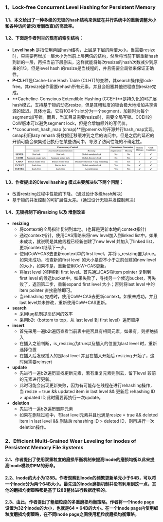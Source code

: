 ### 1、Lock-free Concurrent Level Hashing for Persistent Memory

#### 1.1、本文给出了一种多级的无锁的hash结构来保证在并行系统中的重新调整大小和各种访问请求(增删改查)的高效率。

#### 1.2、下面是作者列举的现有的索引结构：

- **Level hash** 是指使用两层hash结构，上层是下层的两倍大小。当需要resize时，只需要再增加一层大小为当前上层两倍的结构，然后将当前下层重新hash到新的一层，再把当前下层删去，这样就能将每次resize的hash次数减少到原来的1/3。但是level hash 的resize是当线程的，并且需要全局锁来保证正确性。
- **P-CLHT**是Cache-Line Hash Table (CLHT)的变种，其search操作是lock-free。其resize操作需要rehash所有元素，并且会阻塞其他进程直到resize完成。
- **Cacheline-Conscious Extendible Hashing (CCEH)**是持久化的可扩展hash模式，支持基于锁的动态resize，但是其粗粒度的锁会极大地增加共享资源的延迟。具体地说，它将1024个slot分为一个segment，加锁时为每个segment加写锁。而且，当其目录需要resize时，需要全局写锁。CCEH的CoW版本可以避免segment lock，但是会增加额外的写代价。
-  **concurrent_hash_map (cmap)**是pmemkv的开源并行hash_map实现。cmap利用lazy rehash 将数据迁移缓冲到之后的访问中。但是之后的延迟的开销可能会聚集递归执行在某些访问中，导致了访问性能的不确定性。
- ![image-20211021144811216](essaySummary.assets/image-20211021144811216.png)

#### 1.3、作者提出的Clevel hashing 模式主要解决以下两个问题：

- 改善resizing过程中性能的下降。（通过设计多级hash解决）
- 基于锁的并发控制的可扩展性太差。（通过设计无锁并发控制解决）

#### 1.4、无锁机制下的resizing 以及 增删改查

* **resizing** 
  * 将context的全局指针复制到本地。(也算是更新本地的context指针)
  * 通过context指针，使用CAS策略来将new level加入到linked list中。如果未成功，就说明是其他线程已经新创建了new level 并加入了linked list，更新context继续下一步。
  * 使用CoW+CAS去更新context中的first level，并将is_resizing置为true。如果未成功，检查新的first level 的大小是否不小于之前创建的new level的大小，如果不是，重新使用CoW+CAS更新。
  * 将last level 的转移到 first level。首先通过CAS将item pointer 复制到first level 的候选bucket中，如果失败了，寻找另一个候选bucket，再失败了，返回第二步，重新expand first level 大小；否则将last level 中的item pointer 直接删除即可。
  * 当rehashing 完成时，使用CoW+CAS去更新context。如果未成功，并且last level并未修改，重新使用CoW+CAS更新。
* **search**
  * 采用tag机制提高访问的效率
  * 采用b2t（bottom to top，从 last level 到 first level）遍历顺序
* **insert**
  * 首先采用一遍b2t遍历查看当前表中是否具有相同元素，如果有，则拒绝插入
  * 在插入之前判断，is_resizing为true以及插入的位置为last level 时，重新选择位置
  * 在插入后发现插入的是last level 并且在插入开始后 resizing 开始了，这时候需要reinsert
* **update**
  * 先进行一遍b2t遍历查找更新元素，若有重复元素则删去，留下level 较前的元素进行更新。
  * 此时可能会出现更新失败，因为有可能存在线程在进行rehashing操作，当 resize = true && updated item in last level && 更新后 rehashing ID > updated ID,此时需要再执行一次update。
* **deletion**
  * 先进行一遍b2t遍历删除元素
  * 如果在删除过程中，有last level元素并且也满足resize = true && deleted item in last level && 删除后 rehashing ID > deleted ID，则再进行一次deletion操作。

### 2、Efficient Multi-Grained Wear Leveling for Inodes of Persistent Memory File Systems

#### 2.1、作者提出了使用双重粒度的磨损平衡机制来提高Inode的磨损均衡以此来提高Inode模块中PM的寿命。

#### 2.2、Inode的大小为128B。作者观察到Inode的频繁更新单元小于64B，可以将一个Inode分为两个64B大小。最先进的Inode磨损机制并没有利用到这一点，其他的磨损均衡策略都是基于128B整体进行数据迁移的。

#### 2.3、由此，作者提出了粗细粒度的多重磨损均衡策略。作者将一个Inode page设置为32个Inode的大小，也就是64 * 64B的大小。在一个Inode page内使用细粒度磨损均衡策略，在不同Inode page之间使用粗粒度磨损均衡策略。

